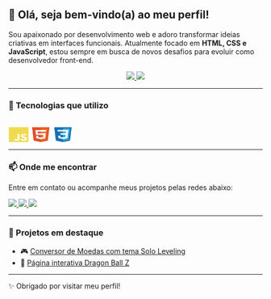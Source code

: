 ## 👋 Olá, seja bem-vindo(a) ao meu perfil!

Sou apaixonado por desenvolvimento web e adoro transformar ideias criativas em interfaces funcionais. Atualmente focado em **HTML, CSS e JavaScript**, estou sempre em busca de novos desafios para evoluir como desenvolvedor front-end.

<div align="center">
  <a href="https://github.com/ggovane">
    <img height="180em" src="https://github-readme-stats.vercel.app/api?username=ggovane&show_icons=true&theme=tokyonight&include_all_commits=true&count_private=true"/>
    <img height="180em" src="https://github-readme-stats.vercel.app/api/top-langs/?username=ggovane&layout=compact&langs_count=6&theme=tokyonight"/>
  </a>
</div>

---

### 🚀 Tecnologias que utilizo
<div style="display: inline_block"><br>
  <img align="center" alt="JavaScript" height="30" width="40" src="https://raw.githubusercontent.com/devicons/devicon/master/icons/javascript/javascript-plain.svg">
  <img align="center" alt="HTML5" height="30" width="40" src="https://raw.githubusercontent.com/devicons/devicon/master/icons/html5/html5-original.svg">
  <img align="center" alt="CSS3" height="30" width="40" src="https://raw.githubusercontent.com/devicons/devicon/master/icons/css3/css3-original.svg">
</div>

---

### 📫 Onde me encontrar
Entre em contato ou acompanhe meus projetos pelas redes abaixo:

<div>
  <a href="https://instagram.com/giumettitier" target="_blank">
    <img src="https://img.shields.io/badge/-Instagram-%23E4405F?style=for-the-badge&logo=instagram&logoColor=white">
  </a>
  <a href="mailto:gtm.dev@outlook.com" target="_blank">
    <img src="https://img.shields.io/badge/-Email-%23333?style=for-the-badge&logo=gmail&logoColor=white">
  </a>
  <a href="https://www.linkedin.com/in/giovanemettitier" target="_blank">
    <img src="https://img.shields.io/badge/-LinkedIn-%230077B5?style=for-the-badge&logo=linkedin&logoColor=white">
  </a>
</div>

---

### 🌱 Projetos em destaque

- 🎮 [Conversor de Moedas com tema Solo Leveling](https://codepen.io/ggovane/pen/NPWVXYP)  
- 🐉 [Página interativa Dragon Ball Z](https://ggovane.github.io/projeto-conversor-wons/)

---

✨ Obrigado por visitar meu perfil!


